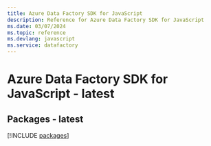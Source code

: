 ```yaml
---
title: Azure Data Factory SDK for JavaScript
description: Reference for Azure Data Factory SDK for JavaScript
ms.date: 03/07/2024
ms.topic: reference
ms.devlang: javascript
ms.service: datafactory
---
```

# Azure Data Factory SDK for JavaScript - latest
## Packages - latest
[!INCLUDE [packages](data-factory-index.md)]